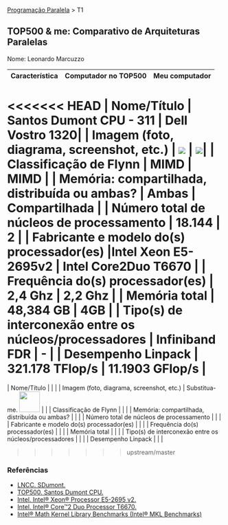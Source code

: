 [Programação Paralela](https://github.com/AndreaInfUFSM/elc139-2016a) > T1

TOP500 & me: Comparativo de Arquiteturas Paralelas
--------------------------------------------------

Nome: Leonardo Marcuzzo

| Característica                                            | Computador no TOP500  | Meu computador  |
| --------------------------------------------------------- | --------------------- | --------------- |
<<<<<<< HEAD
| Nome/Título                                               | Santos Dumont CPU - 311	| Dell Vostro 1320|
| Imagem (foto, diagrama, screenshot, etc.)                 | ![](http://i.imgur.com/MxKWawq.jpg) | ![](http://i.imgur.com/apGuuml.jpg)|
| Classificação de Flynn                                    |       MIMD     		|     MIMD        |
| Memória: compartilhada, distribuída ou ambas?             |     Ambas             |  Compartilhada  			|
| Número total de núcleos de processamento                  |       18.144          |       2         			|
| Fabricante e modelo do(s) processador(es)                 |Intel Xeon E5-2695v2   | Intel Core2Duo T6670      |
| Frequência do(s) processador(es)                          |    2,4 Ghz            |              2,2 Ghz   |
| Memória total                                             |        48,384 GB      |        4GB         |
| Tipo(s) de interconexão entre os núcleos/processadores    |   Infiniband FDR      |      -	       |
| Desempenho Linpack                                        |  321.178 TFlop/s      |       11.1903 GFlop/s         |
=======
| Nome/Título                                               |                       |                 |
| Imagem (foto, diagrama, screenshot, etc.)                 | Substitua-me. <img src="http://www.top500.org/static//images/Top500_logo.png" width="48"> | |
| Classificação de Flynn                                    |                       |                 |
| Memória: compartilhada, distribuída ou ambas?             |                       |                 |
| Número total de núcleos de processamento                  |                       |                 |
| Fabricante e modelo do(s) processador(es)                 |                       |                 |
| Frequência do(s) processador(es)                          |                       |                 |
| Memória total                                             |                       |                 |
| Tipo(s) de interconexão entre os núcleos/processadores    |                       |                 |
| Desempenho Linpack                                        |                       |                 |
>>>>>>> upstream/master

### Referências
- [LNCC.  SDumont.](http://sdumont.lncc.br/machine.php?pg=machine)
- [TOP500. Santos Dumont CPU.](http://www.top500.org/system/178568)
- [Intel. Intel® Xeon® Processor E5-2695 v2.](http://ark.intel.com/pt-br/products/75281/Intel-Xeon-Processor-E5-2695-v2-30M-Cache-2_40-GHz?q=xeon%20e5-2695v2)
- [Intel. Intel® Core™2 Duo Processor T6670.](http://ark.intel.com/pt-br/products/42109/Intel-Core2-Duo-Processor-T6670-2M-Cache-2_20-GHz-800-MHz-FSB)
- [Intel® Math Kernel Library Benchmarks (Intel® MKL Benchmarks)](https://software.intel.com/en-us/articles/intel-mkl-benchmarks-suite)
